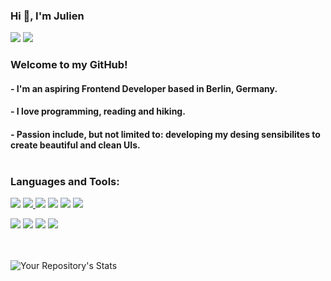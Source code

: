 ### Hi 👋,  I'm  Julien
<a href="https://twitter.com/home"  target="_blank"> <img src="https://img.shields.io/badge/Twitter-0088FF?style=for-the-badge&logo=Google-chrome&logoColor=white" /></a>  <a href="https://www.instagram.com/pratertell/"  target="_blank"><img src="https://img.shields.io/badge/Instagram-EA4C89?style=for-the-badge&logo=instagram&logoColor=white" /></a>
<br/> 
    
### Welcome to my GitHub!

#### - I'm an aspiring Frontend Developer based in Berlin, Germany.
#### - I love programming, reading and hiking.  
#### - Passion include, but not limited to: developing my desing sensibilites to create beautiful and clean UIs.<br/> <br/> 

### Languages and Tools:
 
<a href="#"  target="_blank"> <img src="https://img.shields.io/badge/HTML5-DD4B25?style=for-the-badge&logo=html5&logoColor=white" /></a> 
<a href="#"  target="_blank"><img src="https://img.shields.io/badge/CSS3-0070BB?style=for-the-badge&logo=css3&logoColor=white" /> <a/>
<a href="#"  target="_blank"> <img src="https://img.shields.io/badge/Sass-CC6699?style=for-the-badge&logo=sass&logoColor=white" /></a> 
<a href="#"  target="_blank"> <img src="https://img.shields.io/badge/Tailwind-38B2AC?style=for-the-badge&logo=tailwind-css&logoColor=white" /></a>
<a href="#"  target="_blank"> <img src="https://img.shields.io/badge/JavaScript-323330?style=for-the-badge&logo=javascript&logoColor=F7DF1E" /></a>
<a href="#"  target="_blank"> <img src="https://img.shields.io/badge/TypeScript-2D79C6?style=for-the-badge&logo=typescript&logoColor=white" /></a> 

<a href="#"  target="_blank"> <img src="https://img.shields.io/badge/React-20232A?style=for-the-badge&logo=react&logoColor=61DAFB2" /></a> 
<a href="#"  target="_blank"> <img src="https://img.shields.io/badge/Material%20UI-007FFF?style=for-the-badge&logo=mui&logoColor=white" /></a>
<a href="#"  target="_blank"> <img src="https://img.shields.io/badge/GIT-F05033?style=for-the-badge&logo=git&logoColor=white" /></a> 
<a href="#"  target="_blank"> <img src="https://img.shields.io/badge/Web_Accessibility-59666C?style=for-the-badge&logoColor=FFFFFF" /></a>
  <br/>
<br/>
  <br/>
  
![Your Repository's Stats](https://github-readme-stats.vercel.app/api/top-langs/?username=juliendy&theme=blue-green)
